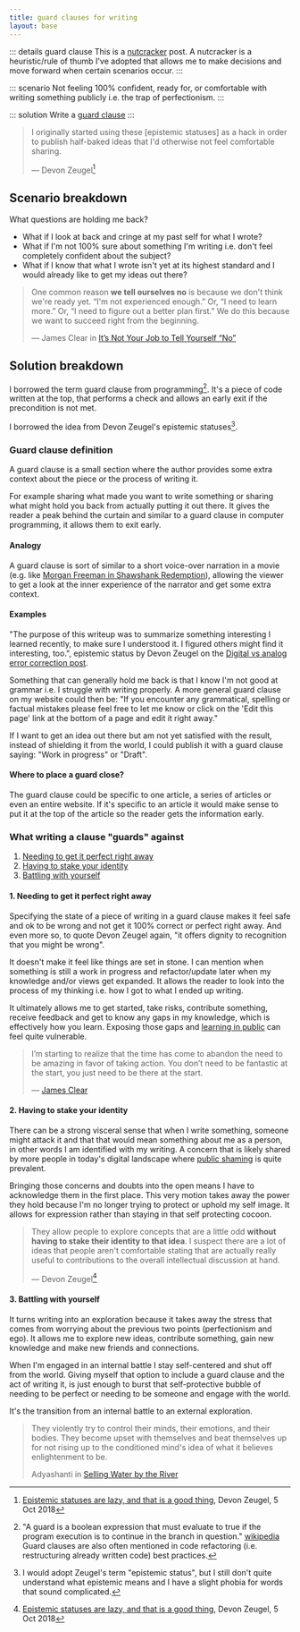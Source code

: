 ```yaml
---
title: guard clauses for writing
layout: base
---
```


::: details guard clause
This is a [nutcracker](/nutcrackers) post. A nutcracker is a heuristic/rule of thumb I've adopted that allows me to make decisions and move forward when certain scenarios occur.
:::

::: scenario
Not feeling 100% confident, ready for, or comfortable with writing something publicly i.e. the trap of perfectionism.
:::

::: solution
Write a [guard clause](#guard-clause-definition)
:::

> I originally started using these [epistemic statuses] as a hack in order to publish half-baked ideas that I'd otherwise not feel comfortable sharing.
>
> — Devon Zeugel[^epistemic-statuses]

## Scenario breakdown

What questions are holding me back?

* What if I look at back and cringe at my past self for what I wrote?
* What if I'm not 100% sure about something I'm writing i.e. don't feel completely confident about the subject?
* What if I know that what I wrote isn't yet at its highest standard and I would already like to get my ideas out there?

> One common reason **we tell ourselves no** is because we don't think we're ready yet. “I'm not experienced enough.” Or, “I need to learn more.” Or, “I need to figure out a better plan first.”
> We do this because we want to succeed right from the beginning.
>
> — James Clear in [It’s Not Your Job to Tell Yourself “No”](https://jamesclear.com/your-job)

## Solution breakdown

I borrowed the term guard clause from programming[^guard]. It's a piece of code written at the top, that performs a check and allows an early exit if the precondition is not met.

I borrowed the idea from Devon Zeugel's epistemic statuses[^terminology].

### Guard clause definition

A guard clause is a small section where the author provides some extra context about the piece or the process of writing it.

For example sharing what made you want to write something or sharing what might hold you back from actually putting it out there. It gives the reader a peak behind the curtain and similar to a guard clause in computer programming, it allows them to exit early.

#### Analogy

A guard clause is sort of similar to a short voice-over narration in a movie (e.g. like [Morgan Freeman in Shawshank Redemption](https://youtu.be/IPXeiS1tzr4?t=83)), allowing the viewer to get a look at the inner experience of the narrator and get some extra context.

#### Examples

"The purpose of this writeup was to summarize something interesting I learned recently, to make sure I understood it. I figured others might find it interesting, too.", epistemic status by Devon Zeugel on the [Digital vs analog error correction post](https://devonzuegel.com/post/digital-vs-analog-error-correction).

Something that can generally hold me back is that I know I'm not good at grammar i.e. I struggle with writing properly. A more general guard clause on my website could then be: "If you encounter any grammatical, spelling or factual mistakes please feel free to let me know or click on the 'Edit this page' link at the bottom of a page and edit it right away."

If I want to get an idea out there but am not yet satisfied with the result, instead of shielding it from the world, I could publish it with a guard clause saying: "Work in progress" or "Draft".

#### Where to place a guard close?

The guard clause could be specific to one article, a series of articles or even an entire website. If it's specific to an article it would make sense to put it at the top of the article so the reader gets the information early.

### What writing a clause "guards" against
<!-- no toc -->
1. [Needing to get it perfect right away](#1.-needing-to-get-it-perfect-right-away)
2. [Having to stake your identity](#2.-having-to-stake-your-identity)
3. [Battling with yourself](#3.-battling-with-yourself)

#### 1. Needing to get it perfect right away

Specifying the state of a piece of writing in a guard clause makes it feel safe and ok to be wrong and not get it 100% correct or perfect right away. And even more so, to quote Devon Zeugel again, "it offers dignity to recognition that you might be wrong".

It doesn't make it feel like things are set in stone. I can mention when something is still a work in progress and refactor/update later when my knowledge and/or views get expanded. It allows the reader to look into the process of my thinking i.e. how I got to what I ended up writing.

It ultimately allows me to get started, take risks, contribute something, receive feedback and get to know any gaps in my knowledge, which is effectively how you learn. Exposing those gaps and [learning in public](https://www.swyx.io/learn-in-public/) can feel quite vulnerable.

> I’m starting to realize that the time has come to abandon the need to be amazing in favor of taking action. You don’t need to be fantastic at the start, you just need to be there at the start.
>
> — [James Clear](https://jamesclear.com/your-job)

#### 2. Having to stake your identity

There can be a strong visceral sense that when I write something, someone might attack it and that that would mean something about me as a person, in other words I am identified with my writing.
A concern that is likely shared by more people in today's digital landscape where [public shaming](https://en.wikipedia.org/wiki/So_You%27ve_Been_Publicly_Shamed) is quite prevalent.

Bringing those concerns and doubts into the open means I have to acknowledge them in the first place. This very motion takes away the power they hold because I'm no longer trying to protect or uphold my self image. It allows for expression rather than staying in that self protecting cocoon.

> They allow people to explore concepts that are a little odd **without having to stake their identity to that idea**. I suspect there are a lot of ideas that people aren't comfortable stating that are actually really useful to contributions to the overall intellectual discussion at hand.
>
> — Devon Zeugel[^epistemic-statuses]

#### 3. Battling with yourself

It turns writing into an exploration because it takes away the stress that comes from worrying about the previous two points (perfectionism and ego).
It allows me to explore new ideas, contribute something, gain new knowledge and make new friends and connections.

When I'm engaged in an internal battle I stay self-centered and shut off from the world. Giving myself that option to include a guard clause and the act of writing it, is just enough to burst that self-protective bubble of needing to be perfect or needing to be someone and engage with the world.

It's the transition from an internal battle to an external exploration.

> They violently try to control their minds, their emotions, and their bodies. They become upset with themselves and beat themselves up for not rising up to the conditioned mind's idea of what it believes enlightenment to be.
>
> Adyashanti in [Selling Water by the River](https://adyashanti.opengatesangha.org/teachings/library/writing?sorton=creation_date&sortorder=asc&nstart=0&start=0&n=112&subjectid=#selling-water-by-the-river)

[^epistemic-statuses]: [Epistemic statuses are lazy, and that is a good thing](https://devonzuegel.com/post/epistemic-statuses-are-lazy-and-that-is-a-good-thing), Devon Zeugel, 5 Oct 2018

[^guard]: "A guard is a boolean expression that must evaluate to true if the program execution is to continue in the branch in question." [wikipedia](https://en.wikipedia.org/wiki/Guard_(computer_science))
Guard clauses are also often mentioned in code refactoring (i.e. restructuring already written code) best practices.

[^terminology]: I would adopt Zeugel's term "epistemic status", but I still don't quite understand what epistemic means and I have a slight phobia for words that sound complicated.

[^identity]: At least until I might recongize the illusionary nature of said identity.
